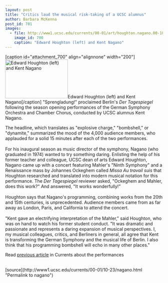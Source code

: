 ```yaml
---
layout: post
title: "Critics laud the musical risk-taking of a UCSC alumnus"
author: Barbara McKenna
post_id: 701
images:
  - file: http://www1.ucsc.edu/currents/00-01/art/houghton.nagano.00-10-23.jpg
    image_id: 700
    caption: "Edward Houghton (left) and Kent Nagano"
---
```


[caption id="attachment_700" align="alignnone" width="200"]<a href="http://localhost/mysite/wp-content/uploads/2000/10/houghton.nagano.00-10-23.jpg"><img class="size-full wp-image-700" src="http://localhost/mysite/wp-content/uploads/2000/10/houghton.nagano.00-10-23.jpg" alt="Edward Houghton (left) and Kent Nagano" width="200" height="124" /></a>Edward Houghton (left) and Kent Nagano[/caption]
"Sprengladung!" proclaimed Berlin's <i>Der Tagespiegel</i> following the season opening performances of the German Symphony Orchestra and Chamber Chorus, conducted by UCSC alumnus Kent Nagano.
<p>
  The headline, which translates as "explosive charge," "bombshell," or "dynamite," summarized the mood of the 4,000 audience members, who applauded for a solid 15 minutes after each of the two performances.<br>
  <br>
  For his inaugural season as music director of the symphony, Nagano (who graduated in 1974) wanted to try something daring. Enlisting the help of his former teacher and colleague, UCSC dean of arts Edward Houghton, Nagano came up with a concert featuring Mahler's "Ninth Symphony" and a Renaissance mass by Johannes Ockeghem called <i>Missa Au travail suis</i> that Houghton researched and translated into modern musical notation for this performance. The <i>Der Tagespiegel</i> reviewer asked, "Ockeghem and Mahler, does this work?" And answered, "It works wonderfully!"<br>
  <br>
  Houghton says that Nagano's programming, combining works from the 20th and 15th centuries, is unprecedented. Audience members came from as far away as London, Paris, and California to attend the concert.<br>
  <br>
  "Kent gave an electrifying interpretation of the Mahler," said Houghton, who was on hand to watch his former student conduct. "It was dramatic and passionate and represents a daring expansion of musical perspectives. I, my musical colleagues, critics, and Berliners in general, all agree that Kent is transforming the German Symphony and the musical life of Berlin. I also think that his programming bombshell will echo in many other places."
</p>
<p>
  Read <a href="../09-25/nagano.html">previous article</a> in Currents about the performances<br>
  <br>

</p>
[source](http://www1.ucsc.edu/currents/00-01/10-23/nagano.html "Permalink to nagano")
